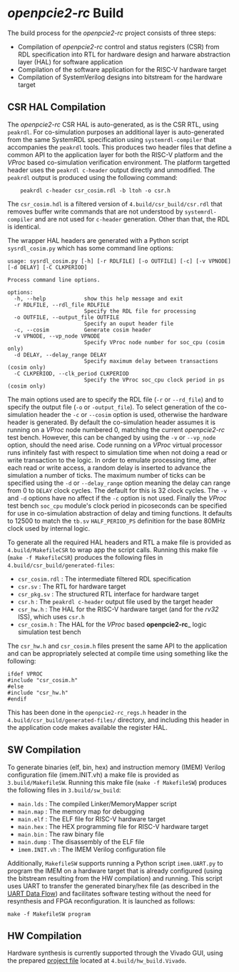 # _openpcie2-rc_ Build

The build process for the _openpcie2-rc_ project consists of three steps:
- Compilation of _openpcie2-rc_ control and status registers (CSR) from RDL specification into RTL for hardware design and harware abstraction layer (HAL) for software application
- Compilation of the software application for the RISC-V hardware target
- Compilation of SystemVerilog designs into bitstream for the hardware target

## CSR HAL Compilation

The _openpcie2-rc_ CSR HAL is auto-generated, as is the CSR RTL, using `peakrdl`. For co-simulation purposes an additional layer is auto-generated from the same SystemRDL specification using `systemrdl-compiler` that accompanies the `peakrdl` tools. This produces two header files that define a common API to the application layer for both the RISC-V platform and the *VProc* based co-simulation verification environment. The platform targetted header uses the `peakrdl c-header` output directly and unmodified. The `peakrdl` output is produced using the following command:

```
    peakrdl c-header csr_cosim.rdl -b ltoh -o csr.h
```

The `csr_cosim.hdl` is a filtered version of `4.build/csr_build/csr.rdl` that removes buffer write commands that are not understood by `systemrdl-compiler` and are not used for `c-header` generation. Other than that, the RDL is identical.

The wrapper HAL headers are generated with a Python script `sysrdl_cosim.py` which has some command line options:

```
usage: sysrdl_cosim.py [-h] [-r RDLFILE] [-o OUTFILE] [-c] [-v VPNODE] [-d DELAY] [-C CLKPERIOD]

Process command line options.

options:
  -h, --help            show this help message and exit
  -r RDLFILE, --rdl_file RDLFILE
                        Specify the RDL file for processing
  -o OUTFILE, --output_file OUTFILE
                        Specify an ouput header file
  -c, --cosim           Generate cosim header
  -v VPNODE, --vp_node VPNODE
                        Specify VProc node number for soc_cpu (cosim only)
  -d DELAY, --delay_range DELAY
                        Specify maximum delay between transactions (cosim only)
  -C CLKPERIOD, --clk_period CLKPERIOD
                        Specify the VProc soc_cpu clock period in ps (cosim only)
```

The main options used are to specify the RDL file (`-r` or `--rd_file`) and to specify the output file (`-o` or `-output_file`). To select generation of the co-simulation header the `-c` or `--cosim` option is used, otherwise the hardware header is generated. By default the co-simulation header assumes it is running on a *VProc* node numbered 0, matching the current _openpcie2-rc_ test bench. However, this can be changed by using the `-v` or `--vp_node` option, should the need arise. Code running on a *VProc* virtual processor runs infinitely fast with respect to simulation time when not doing a read or write transaction to the logic. In order to emulate processing time, after each read or write access, a random delay is inserted to advance the simulation a number of ticks. The maximum number of ticks can be specified using the `-d` or `--delay_range` option meaning the delay can range from 0 to `DELAY` clock cycles. The default for this is 32 clock cycles. The `-v` and `-d` options have no affect if the `-c` option is not used. Finally the *VProc* test bench `soc_cpu` module's clock period in picoseconds can be specified for use in co-simulation abstraction of delay and timing functions. It defaults to 12500 to match the `tb.sv` `HALF_PERIOD_PS` definition for the base 80MHz clock used by internal logic.

To generate all the required HAL headers and RTL a make file is provided as `4.build/MakefileCSR` to wrap app the script calls. Running this make file (`make -f MakefileCSR`) produces the following files in `4.build/csr_build/generated-files`:

  * `csr_cosim.rdl` : The intermediate filtered RDL specification
  * `csr.sv`        : The RTL for hardware target
  * `csr_pkg.sv`    : The structured RTL interface for hardware target
  * `csr.h`         : The `peakrdl c-header` output file used by the target header
  * `csr_hw.h`      : The HAL for the RISC-V hardware target (and for the *rv32* ISS), which uses `csr.h`
  * `csr_cosim.h`   : The HAL for the *VProc* based __openpcie2-rc___ logic simulation test bench

The `csr_hw.h` and `csr_cosim.h` files present the same API to the application and can be appropriately selected at compile time using something like the following:

```
ifdef VPROC
#include "csr_cosim.h"
#else
#include "csr_hw.h"
#endif
```
This has been done in the `openpcie2-rc_regs.h` header in the `4.build/csr_build/generated-files/` directory, and including this header in the application code makes available the register HAL.

## SW Compilation

To generate binaries (elf, bin, hex) and instruction memory (IMEM) Verilog configuration file (imem.INIT.vh) a make file is provided as `3.build/MakefileSW`. Running this make file (`make -f MakefileSW`) produces the following files in `3.build/sw_build`:

  * `main.lds`      : The compiled Linker/MemoryMapper script
  * `main.map`      : The memory map for debugging
  * `main.elf`      : The ELF file for RISC-V hardware target
  * `main.hex`      : The HEX programming file for RISC-V hardware target
  * `main.bin`      : The raw binary file
  * `main.dump`     : The disassembly of the ELF file
  * `imem.INIT.vh`  : The IMEM Verilog configuration file
  
Additionally, `MakefileSW` supports running a Python script `imem.UART.py` to program the IMEM on a hardware target that is already configured (using the bitstream resulting from the HW compilation) and running. This script uses UART to transfer the generated binary/hex file (as described in the [UART Data Flow](/2.rtl/README.md#uart-data-flow)) and facilitates software testing without the need for resynthesis and FPGA reconfiguration. It is launched as follows:

```
make -f MakefileSW program
```

## HW Compilation

Hardware synthesis is currently supported through the Vivado GUI, using the prepared [project file](/4.build/hw_build.Vivado/openpcie2-rc.xpr) located at `4.build/hw_build.Vivado`.